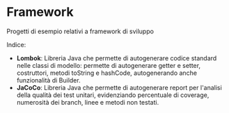 # Framework
Progetti di esempio relativi a framework di sviluppo

Indice:
* **Lombok**: Libreria Java che permette di autogenerare codice standard nelle classi di modello: permette di autogenerare getter e setter, costruttori, metodi toString e hashCode, autogenerando anche funzionalità di Builder.
* **JaCoCo**: Libreria Java che permette di autogenerare report per l'analisi della qualità dei test unitari, evidenziando percentuale di coverage, numerosità dei branch, linee e metodi non testati.